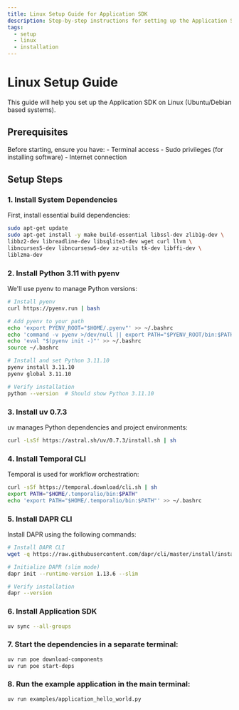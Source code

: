```yaml
---
title: Linux Setup Guide for Application SDK
description: Step-by-step instructions for setting up the Application SDK on Linux
tags:
  - setup
  - linux
  - installation
---
```


# Linux Setup Guide

This guide will help you set up the Application SDK on Linux (Ubuntu/Debian based systems).

## Prerequisites

Before starting, ensure you have:
    - Terminal access
    - Sudo privileges (for installing software)
    - Internet connection

## Setup Steps

### 1. Install System Dependencies

First, install essential build dependencies:

```bash
sudo apt-get update
sudo apt-get install -y make build-essential libssl-dev zlib1g-dev \
libbz2-dev libreadline-dev libsqlite3-dev wget curl llvm \
libncurses5-dev libncursesw5-dev xz-utils tk-dev libffi-dev \
liblzma-dev
```

### 2. Install Python 3.11 with pyenv

We'll use pyenv to manage Python versions:

```bash
# Install pyenv
curl https://pyenv.run | bash

# Add pyenv to your path
echo 'export PYENV_ROOT="$HOME/.pyenv"' >> ~/.bashrc
echo 'command -v pyenv >/dev/null || export PATH="$PYENV_ROOT/bin:$PATH"' >> ~/.bashrc
echo 'eval "$(pyenv init -)"' >> ~/.bashrc
source ~/.bashrc

# Install and set Python 3.11.10
pyenv install 3.11.10
pyenv global 3.11.10

# Verify installation
python --version  # Should show Python 3.11.10
```

### 3. Install uv 0.7.3

uv manages Python dependencies and project environments:

```bash
curl -LsSf https://astral.sh/uv/0.7.3/install.sh | sh
```

### 4. Install Temporal CLI

Temporal is used for workflow orchestration:

```bash
curl -sSf https://temporal.download/cli.sh | sh
export PATH="$HOME/.temporalio/bin:$PATH"
echo 'export PATH="$HOME/.temporalio/bin:$PATH"' >> ~/.bashrc
```

### 5. Install DAPR CLI

Install DAPR using the following commands:

```bash
# Install DAPR CLI
wget -q https://raw.githubusercontent.com/dapr/cli/master/install/install.sh -O - | /bin/bash -s 1.14.1

# Initialize DAPR (slim mode)
dapr init --runtime-version 1.13.6 --slim

# Verify installation
dapr --version
```

### 6. Install Application SDK

```bash
uv sync --all-groups
```

### 7. Start the dependencies in a separate terminal:

```bash
uv run poe download-components
uv run poe start-deps
```

### 8. Run the example application in the main terminal:

```bash
uv run examples/application_hello_world.py
```

